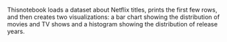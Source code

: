 Thisnotebook loads a dataset about Netflix titles, prints the first few rows, and then creates two visualizations: a bar chart showing the distribution of movies and TV shows and a histogram showing the distribution of release years.
